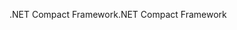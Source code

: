 <span data-ttu-id="2eb91-101">.NET Compact Framework</span><span class="sxs-lookup"><span data-stu-id="2eb91-101">.NET Compact Framework</span></span>